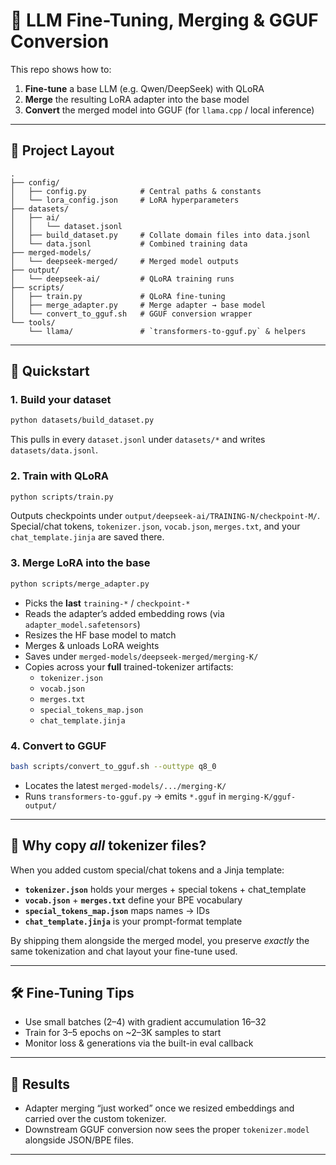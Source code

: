 # 🧠 LLM Fine-Tuning, Merging & GGUF Conversion

This repo shows how to:

1. **Fine-tune** a base LLM (e.g. Qwen/DeepSeek) with QLoRA
2. **Merge** the resulting LoRA adapter into the base model
3. **Convert** the merged model into GGUF (for `llama.cpp` / local inference)

---

## 📂 Project Layout

```
.
├── config/
│   ├── config.py            # Central paths & constants
│   └── lora_config.json     # LoRA hyperparameters
├── datasets/
│   ├── ai/
│   │   └── dataset.jsonl
│   ├── build_dataset.py     # Collate domain files into data.jsonl
│   └── data.jsonl           # Combined training data
├── merged-models/
│   └── deepseek-merged/     # Merged model outputs
├── output/
│   └── deepseek-ai/         # QLoRA training runs
├── scripts/
│   ├── train.py             # QLoRA fine-tuning
│   ├── merge_adapter.py     # Merge adapter → base model
│   └── convert_to_gguf.sh   # GGUF conversion wrapper
└── tools/
    └── llama/               # `transformers-to-gguf.py` & helpers
```

---

## 🚀 Quickstart

### 1. Build your dataset

```bash
python datasets/build_dataset.py
```

This pulls in every `dataset.jsonl` under `datasets/*` and writes `datasets/data.jsonl`.

### 2. Train with QLoRA

```bash
python scripts/train.py
```

Outputs checkpoints under `output/deepseek-ai/TRAINING-N/checkpoint-M/`.  
Special/chat tokens, `tokenizer.json`, `vocab.json`, `merges.txt`, and your `chat_template.jinja` are saved there.

### 3. Merge LoRA into the base

```bash
python scripts/merge_adapter.py
```

-   Picks the **last** `training-*` / `checkpoint-*`
-   Reads the adapter’s added embedding rows (via `adapter_model.safetensors`)
-   Resizes the HF base model to match
-   Merges & unloads LoRA weights
-   Saves under `merged-models/deepseek-merged/merging-K/`
-   Copies across your **full** trained-tokenizer artifacts:
    -   `tokenizer.json`
    -   `vocab.json`
    -   `merges.txt`
    -   `special_tokens_map.json`
    -   `chat_template.jinja`

### 4. Convert to GGUF

```bash
bash scripts/convert_to_gguf.sh --outtype q8_0
```

-   Locates the latest `merged-models/.../merging-K/`
-   Runs `transformers-to-gguf.py` → emits `*.gguf` in `merging-K/gguf-output/`

---

## 📝 Why copy _all_ tokenizer files?

When you added custom special/chat tokens and a Jinja template:

-   **`tokenizer.json`** holds your merges + special tokens + chat_template
-   **`vocab.json`** + **`merges.txt`** define your BPE vocabulary
-   **`special_tokens_map.json`** maps names → IDs
-   **`chat_template.jinja`** is your prompt-format template

By shipping them alongside the merged model, you preserve _exactly_ the same tokenization and chat layout your fine-tune used.

---

## 🛠 Fine-Tuning Tips

-   Use small batches (2–4) with gradient accumulation 16–32
-   Train for 3–5 epochs on ~2–3K samples to start
-   Monitor loss & generations via the built-in eval callback

---

## 🎉 Results

-   Adapter merging “just worked” once we resized embeddings and carried over the custom tokenizer.
-   Downstream GGUF conversion now sees the proper `tokenizer.model` alongside JSON/BPE files.

---

